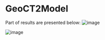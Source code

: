 # GeoCT2Model

Part of results are presented below:
![image](https://github.com/Kyle-RuidongLI/OpenSource-GEO/Picture1.png)

![image](https://github.com/Kyle-RuidongLI/OpenSource-GEO/Picture2.png)
